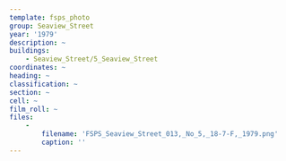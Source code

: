 ```yaml
---
template: fsps_photo
group: Seaview_Street
year: '1979'
description: ~
buildings:
    - Seaview_Street/5_Seaview_Street
coordinates: ~
heading: ~
classification: ~
section: ~
cell: ~
film_roll: ~
files:
    -
        filename: 'FSPS_Seaview_Street_013,_No_5,_18-7-F,_1979.png'
        caption: ''
---
```

